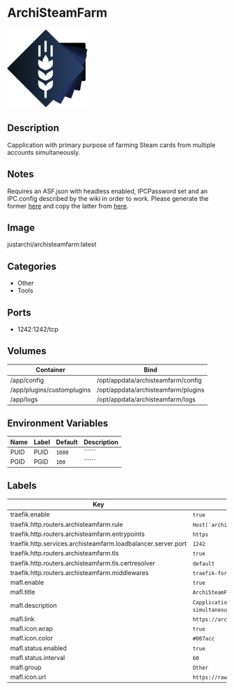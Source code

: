 # ArchiSteamFarm

![Logo](images/ArchiSteamFarm.png)

## Description
Capplication with primary purpose of farming Steam cards from multiple accounts simultaneously.

## Notes
Requires an ASF.json with headless enabled, IPCPassword set and an IPC.config described by the wiki in order to work. Please generate the former [here](https://justarchinet.github.io/ASF-WebConfigGenerator) and copy the latter from [here](https://github.com/JustArchiNET/ArchiSteamFarm/wiki/Docker#ipc).

## Image
justarchi/archisteamfarm:latest

## Categories
- Other
- Tools

## Ports
- 1242:1242/tcp

## Volumes
| Container | Bind |
|-----------|------|
| /app/config | /opt/appdata/archisteamfarm/config |
| /app/plugins/customplugins | /opt/appdata/archisteamfarm/plugins |
| /app/logs | /opt/appdata/archisteamfarm/logs |

## Environment Variables
| Name | Label | Default | Description |
|------|-------|---------|-------------|
| PUID | PUID | ```1000``` | `````` |
| PGID | PGID | ```100``` | `````` |

## Labels
| Key | Value |
|-----|-------|
| traefik.enable | ```true``` |
| traefik.http.routers.archisteamfarm.rule | ```Host(`archisteamfarm.{$TRAEFIK_INGRESS_DOMAIN}`)``` |
| traefik.http.routers.archisteamfarm.entrypoints | ```https``` |
| traefik.http.services.archisteamfarm.loadbalancer.server.port | ```1242``` |
| traefik.http.routers.archisteamfarm.tls | ```true``` |
| traefik.http.routers.archisteamfarm.tls.certresolver | ```default``` |
| traefik.http.routers.archisteamfarm.middlewares | ```traefik-forward-auth``` |
| mafl.enable | ```true``` |
| mafl.title | ```ArchiSteamFarm``` |
| mafl.description | ```Capplication with primary purpose of farming Steam cards from multiple accounts simultaneously.``` |
| mafl.link | ```https://archisteamfarm.{$TRAEFIK_INGRESS_DOMAIN}``` |
| mafl.icon.wrap | ```true``` |
| mafl.icon.color | ```#007acc``` |
| mafl.status.enabled | ```true``` |
| mafl.status.interval | ```60``` |
| mafl.group | ```Other``` |
| mafl.icon.url | ```https://raw.githubusercontent.com/Qballjos/portainer_templates/master/Images/ASF.png``` |

